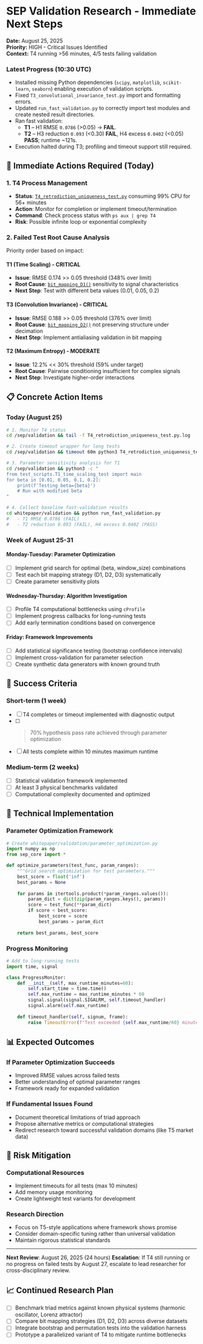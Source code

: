 # SEP Validation Research - Immediate Next Steps

**Date:** August 25, 2025  
**Priority:** HIGH - Critical Issues Identified  
**Context:** T4 running >56 minutes, 4/5 tests failing validation

### Latest Progress (10:30 UTC)
- Installed missing Python dependencies (`scipy`, `matplotlib`, `scikit-learn`, `seaborn`) enabling execution of validation scripts.
- Fixed `T3_convolutional_invariance_test.py` import and formatting errors.
- Updated `run_fast_validation.py` to correctly import test modules and create nested result directories.
- Ran fast validation: 
  - **T1** – H1 RMSE `0.0786` (>0.05) → **FAIL**.
  - **T2** – H3 reduction `0.093` (<0.30) **FAIL**, H4 excess `0.0402` (<0.05) **PASS**; runtime ~121s.
- Execution halted during T3; profiling and timeout support still required.

## 🚨 Immediate Actions Required (Today)

### 1. T4 Process Management
- **Status**: [`T4_retrodiction_uniqueness_test.py`](whitepaper/validation/test_scripts/T4_retrodiction_uniqueness_test.py) consuming 99% CPU for 56+ minutes
- **Action**: Monitor for completion or implement timeout/termination
- **Command**: Check process status with `ps aux | grep T4`
- **Risk**: Possible infinite loop or exponential complexity

### 2. Failed Test Root Cause Analysis
Priority order based on impact:

#### T1 (Time Scaling) - CRITICAL
- **Issue**: RMSE 0.174 >> 0.05 threshold (348% over limit)
- **Root Cause**: [`bit_mapping_D1()`](whitepaper/validation/sep_core.py:56) sensitivity to signal characteristics
- **Next Step**: Test with different beta values (0.01, 0.05, 0.2)

#### T3 (Convolution Invariance) - CRITICAL  
- **Issue**: RMSE 0.188 >> 0.05 threshold (376% over limit)
- **Root Cause**: [`bit_mapping_D2()`](whitepaper/validation/sep_core.py:72) not preserving structure under decimation
- **Next Step**: Implement antialiasing validation in bit mapping

#### T2 (Maximum Entropy) - MODERATE
- **Issue**: 12.2% << 30% threshold (59% under target)  
- **Root Cause**: Pairwise conditioning insufficient for complex signals
- **Next Step**: Investigate higher-order interactions

## 📋 Concrete Action Items

### Today (August 25)
```bash
# 1. Monitor T4 status
cd /sep/validation && tail -f T4_retrodiction_uniqueness_test.py.log

# 2. Create timeout wrapper for long tests  
cd /sep/validation && timeout 60m python3 T4_retrodiction_uniqueness_test.py

# 3. Parameter sensitivity analysis for T1
cd /sep/validation && python3 -c "
from test_scripts.T1_time_scaling_test import main
for beta in [0.01, 0.05, 0.1, 0.2]:
    print(f'Testing beta={beta}')
    # Run with modified beta
"
```

```bash
# 4. Collect baseline fast-validation results
cd whitepaper/validation && python run_fast_validation.py
#   - T1 RMSE 0.0786 (FAIL)
#   - T2 reduction 0.093 (FAIL), H4 excess 0.0402 (PASS)
```

### Week of August 25-31

#### Monday-Tuesday: Parameter Optimization
- [ ] Implement grid search for optimal (beta, window_size) combinations
- [ ] Test each bit mapping strategy (D1, D2, D3) systematically
- [ ] Create parameter sensitivity plots

#### Wednesday-Thursday: Algorithm Investigation
- [ ] Profile T4 computational bottlenecks using `cProfile`
- [ ] Implement progress callbacks for long-running tests
- [ ] Add early termination conditions based on convergence

#### Friday: Framework Improvements
- [ ] Add statistical significance testing (bootstrap confidence intervals)
- [ ] Implement cross-validation for parameter selection
- [ ] Create synthetic data generators with known ground truth

## 🎯 Success Criteria

### Short-term (1 week)
- [ ] T4 completes or timeout implemented with diagnostic output
- [ ] >70% hypothesis pass rate achieved through parameter optimization
- [ ] All tests complete within 10 minutes maximum runtime

### Medium-term (2 weeks)  
- [ ] Statistical validation framework implemented
- [ ] At least 3 physical benchmarks validated
- [ ] Computational complexity documented and optimized

## 🔧 Technical Implementation

### Parameter Optimization Framework
```python
# Create whitepaper/validation/parameter_optimization.py
import numpy as np
from sep_core import *

def optimize_parameters(test_func, param_ranges):
    """Grid search optimization for test parameters."""
    best_score = float('inf')
    best_params = None
    
    for params in itertools.product(*param_ranges.values()):
        param_dict = dict(zip(param_ranges.keys(), params))
        score = test_func(**param_dict)
        if score < best_score:
            best_score = score
            best_params = param_dict
    
    return best_params, best_score
```

### Progress Monitoring
```python
# Add to long-running tests
import time, signal

class ProgressMonitor:
    def __init__(self, max_runtime_minutes=60):
        self.start_time = time.time()
        self.max_runtime = max_runtime_minutes * 60
        signal.signal(signal.SIGALRM, self.timeout_handler)
        signal.alarm(self.max_runtime)
    
    def timeout_handler(self, signum, frame):
        raise TimeoutError(f"Test exceeded {self.max_runtime/60} minute limit")
```

## 📊 Expected Outcomes

### If Parameter Optimization Succeeds
- Improved RMSE values across failed tests
- Better understanding of optimal parameter ranges
- Framework ready for expanded validation

### If Fundamental Issues Found  
- Document theoretical limitations of triad approach
- Propose alternative metrics or computational strategies
- Redirect research toward successful validation domains (like T5 market data)

## 🚫 Risk Mitigation

### Computational Resources
- Implement timeouts for all tests (max 10 minutes)
- Add memory usage monitoring
- Create lightweight test variants for development

### Research Direction
- Focus on T5-style applications where framework shows promise
- Consider domain-specific tuning rather than universal validation
- Maintain rigorous statistical standards

---

**Next Review**: August 26, 2025 (24 hours)
**Escalation**: If T4 still running or no progress on failed tests by August 27, escalate to lead researcher for cross-disciplinary review.

## 📈 Continued Research Plan
- [ ] Benchmark triad metrics against known physical systems (harmonic oscillator, Lorenz attractor)
- [ ] Compare bit mapping strategies (D1, D2, D3) across diverse datasets
- [ ] Integrate bootstrap and permutation tests into the validation harness
- [ ] Prototype a parallelized variant of T4 to mitigate runtime bottlenecks

